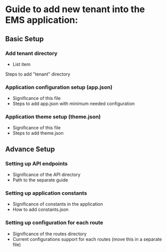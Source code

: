 # Guide to add new tenant into the EMS application:

## Basic Setup
### Add tenant directory
 - List item

Steps to add "tenant" directory 

### Application configuration setup (app.json)
 - Significance of this file
 - Steps to add app.json with minimum needed
   configuration

### Application theme setup (theme.json)
 - Significance of this file
 - Steps to add theme.json

## Advance Setup
### Setting up API endpoints
- Significance of the API directory
- Path to the separate guide
### Setting up application constants
- Significance of constants in the application
- How to add constants.json
### Setting up configuration for each route 
- Significance of the routes directory
- Current configurations support for each routes (move this in a separate file)
